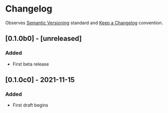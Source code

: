 # Changelog

Observes [Semantic Versioning](https://semver.org/spec/v2.0.0.html) standard and [Keep a Changelog](https://keepachangelog.com/en/1.0.0/) convention.

## [0.1.0b0] - [unreleased]
### Added
+ First beta release

## [0.1.0c0] - 2021-11-15
### Added
+ First draft begins
